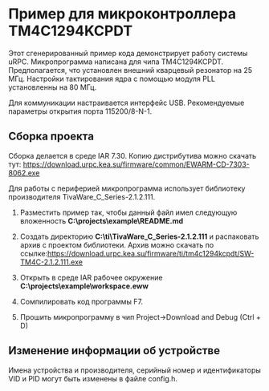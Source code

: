# Пример для микроконтроллера TM4C1294KCPDT

Этот сгенерированный пример кода демонстрирует работу системы uRPC.
Микропрограмма написана для чипа TM4C1294KCPDT. Предполагается, что
установлен внешний кварцевый резонатор на 25 МГц. Настройки тактирования ядра с помощью модуля  PLL установленны на 80 МГц.

Для коммуникации настраивается интерфейс USB. Рекомендуемые параметры
открытия порта 115200/8-N-1.

## Сборка проекта

Сборка делается в среде IAR 7.30. Копию дистрибутива можно скачать тут: https://download.urpc.kea.su/firmware/common/EWARM-CD-7303-8062.exe 

Для работы с периферией микропрограмма
использует библиотеку производителя TivaWare_C_Series-2.1.2.111. 

1.	Разместить пример так, чтобы данный файл имел следующую вложенность
    **C:\projects\example\README.md**
    
2.  Создать директорию **C:\ti\TivaWare_C_Series-2.1.2.111** и распаковать архив с проектом библиотеки.
    Архив можно скачать по ссылке:https://download.urpc.kea.su/firmware/ti/tm4c1294kcpdt/SW-TM4C-2.1.2.111.exe
    
3.	Открыть в среде IAR рабочее окружение **C:\projects\example\workspace.eww**

4.	Сомпилировать код программы F7.

5.  Прошить микропрограмму в чип Project->Download and Debug (Ctrl + D)

## Изменение информации об устройстве

Имена устройства и производителя, серийный номер и идентификаторы VID и PID могут быть изменены в файле config.h.
